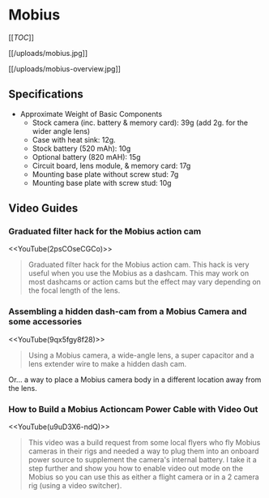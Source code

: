 # Mobius

[[_TOC_]]

[[/uploads/mobius.jpg]]

[[/uploads/mobius-overview.jpg]]

## Specifications

* Approximate Weight of Basic Components
  * Stock camera (inc. battery & memory card): 39g (add 2g. for the wider angle lens)
  * Case with heat sink: 12g.
  * Stock battery (520 mAh): 10g
  * Optional battery (820 mAH): 15g
  * Circuit board, lens module, & memory card: 17g
  * Mounting base plate without screw stud: 7g
  * Mounting base plate with screw stud: 10g

## Video Guides

### Graduated filter hack for the Mobius action cam

<<YouTube(2psCOseCGCo)>>

> Graduated filter hack for the Mobius action cam. This hack is very useful when you use the Mobius as a dashcam. This may work on most dashcams or action cams but the effect may vary depending on the focal length of the lens.

### Assembling a hidden dash-cam from a Mobius Camera and some accessories

<<YouTube(9qx5fgy8f28)>>

> Using a Mobius camera, a wide-angle lens, a super capacitor and a lens extender wire to make a hidden dash cam.

Or... a way to place a Mobius camera body in a different location away from the lens.

### How to Build a Mobius Actioncam Power Cable with Video Out

<<YouTube(u9uD3X6-ndQ)>>

> This video was a build request from some local flyers who fly Mobius cameras in their rigs and needed a way to plug them into an onboard power source to supplement the camera's internal battery. I take it a step further and show you how to enable video out mode on the Mobius so you can use this as either a flight camera or in a 2 camera rig (using a video switcher).